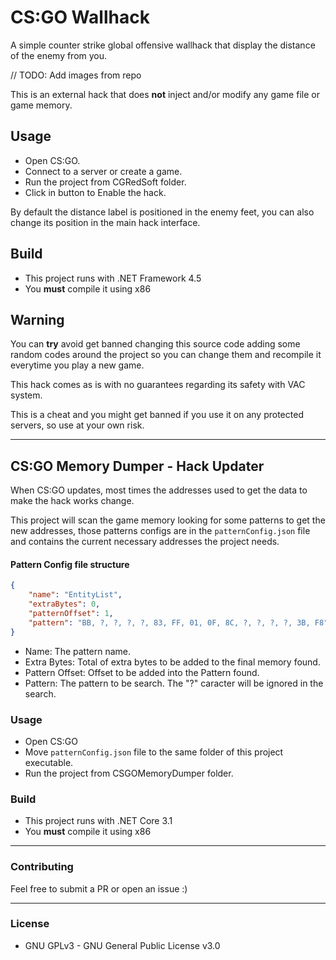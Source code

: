 # CS:GO Wallhack

A simple counter strike global offensive wallhack that display the distance of the enemy from you.

// TODO: Add images from repo

This is an external hack that does **not** inject and/or modify any game file or game memory.

## Usage

- Open CS:GO.
- Connect to a server or create a game.
- Run the project from CGRedSoft folder.
- Click in button to Enable the hack.

By default the distance label is positioned in the enemy feet, you can also change its position in the main hack interface.

## Build

- This project runs with .NET Framework 4.5
- You **must** compile it using x86

## Warning

You can **try** avoid get banned changing this source code adding some random codes around the project so you can change them and recompile it everytime you play a new game.

This hack comes as is with no guarantees regarding its safety with VAC system.

This is a cheat and you might get banned if you use it on any protected servers, so use at your own risk.

___

## CS:GO Memory Dumper - Hack Updater

When CS:GO updates, most times the addresses used to get the data to make the hack works change.

This project will scan the game memory looking for some patterns to get the new addresses, those patterns configs are in the `patternConfig.json` file and contains the current necessary addresses the project needs.

#### Pattern Config file structure

```json
{
    "name": "EntityList",
    "extraBytes": 0,
    "patternOffset": 1,
    "pattern": "BB, ?, ?, ?, ?, 83, FF, 01, 0F, 8C, ?, ?, ?, ?, 3B, F8"
}
```

- Name: The pattern name.
- Extra Bytes: Total of extra bytes to be added to the final memory found.
- Pattern Offset: Offset to be added into the Pattern found.
- Pattern: The pattern to be search. The "?" caracter will be ignored in the search.

### Usage

- Open CS:GO
- Move `patternConfig.json` file to the same folder of this project executable.
- Run the project from CSGOMemoryDumper folder.

### Build

- This project runs with .NET Core 3.1
- You **must** compile it using x86

___

### Contributing

Feel free to submit a PR or open an issue :)

___

### License

- GNU GPLv3 - GNU General Public License v3.0
